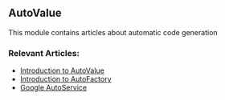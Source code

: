 ## AutoValue

This module contains articles about automatic code generation

### Relevant Articles:

- [Introduction to AutoValue](http://www.baeldung.com/introduction-to-autovalue)
- [Introduction to AutoFactory](http://www.baeldung.com/autofactory)
- [Google AutoService](https://www.baeldung.com/google-autoservice)
